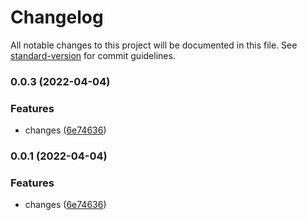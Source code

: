 # Changelog

All notable changes to this project will be documented in this file. See [standard-version](https://github.com/conventional-changelog/standard-version) for commit guidelines.

### 0.0.3 (2022-04-04)


### Features

* changes ([6e74636](https://github.com/medblocks/covid-app/commit/6e74636227724af9a3ae45f3469e1ff3fef54c53))

### 0.0.1 (2022-04-04)


### Features

* changes ([6e74636](https://github.com/medblocks/covid-app/commit/6e74636227724af9a3ae45f3469e1ff3fef54c53))
